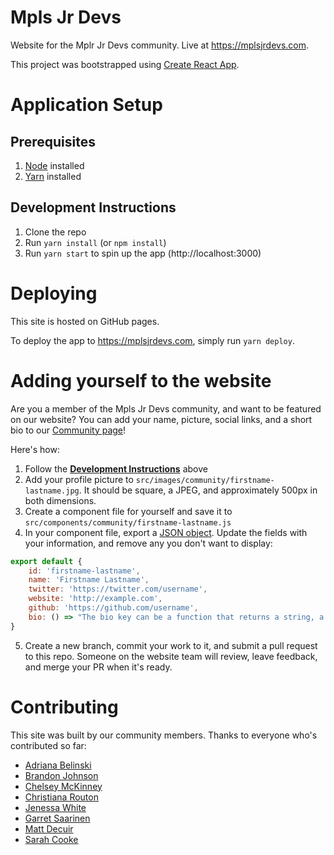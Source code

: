 # Mpls Jr Devs
Website for the Mplr Jr Devs community. Live at https://mplsjrdevs.com.

This project was bootstrapped using [Create React App](https://github.com/facebookincubator/create-react-app).

# Application Setup

## Prerequisites

  1. [Node](https://nodejs.org/en/) installed
  2. [Yarn](https://yarnpkg.com/en/docs/install) installed

## Development Instructions

  1. Clone the repo
  2. Run `yarn install` (or `npm install`)
  3. Run `yarn start` to spin up the app (http://localhost:3000)

# Deploying
This site is hosted on GitHub pages.

To deploy the app to https://mplsjrdevs.com, simply run `yarn deploy`.

# Adding yourself to the website

Are you a member of the Mpls Jr Devs community, and want to be featured on our website? You can add your name, picture, social links, and a short bio to our [Community page](https://mplsjrdevs.com/community)!

Here's how:

1. Follow the <a href='#development-instructions'>**Development Instructions**</a> above
2. Add your profile picture to `src/images/community/firstname-lastname.jpg`. It should be square, a JPEG, and approximately 500px in both dimensions.
3. Create a component file for yourself and save it to `src/components/community/firstname-lastname.js`
4. In your component file, export a [JSON object](https://developer.mozilla.org/en-US/docs/Learn/JavaScript/Objects/JSON). Update the fields with your information, and remove any you don't want to display:

```js
export default {
    id: 'firstname-lastname',
    name: 'Firstname Lastname',
    twitter: 'https://twitter.com/username',
    website: 'http://example.com',
    github: 'https://github.com/username',
    bio: () => "The bio key can be a function that returns a string, a React component, or nothing at all -- you choose!"
}
```
5. Create a new branch, commit your work to it, and submit a pull request to this repo. Someone on the website team will review, leave feedback, and merge your PR when it's ready.

# Contributing
This site was built by our community members. Thanks to everyone who's contributed so far:

* [Adriana Belinski](https://artadriana.com/)
* [Brandon Johnson](https://github.com/skylineproject)
* [Chelsey McKinney](https://github.com/camckin10)
* [Christiana Routon](https://github.com/crouton21)
* [Jenessa White](https://github.com/jenessawhite)
* [Garret Saarinen](https://github.com/gsaarinen)
* [Matt Decuir](https://github.com/experimatt)
* [Sarah Cooke](https://github.com/marshcooke)
